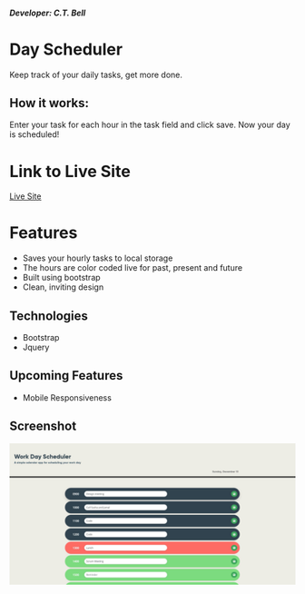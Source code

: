 ##### Developer: C.T. Bell

# Day Scheduler

Keep track of your daily tasks, get more done.

## How it works:

Enter your task for each hour in the task field and click save. Now your day is scheduled!

# Link to Live Site

[Live Site](https://charlestbell.github.io/Day-Scheduler/)

# Features

- Saves your hourly tasks to local storage
- The hours are color coded live for past, present and future
- Built using bootstrap
- Clean, inviting design

## Technologies

- Bootstrap
- Jquery

## Upcoming Features

- Mobile Responsiveness

## Screenshot

![Screenshot](./Assets/screenshot.jpg?raw=true "Screenshot")
